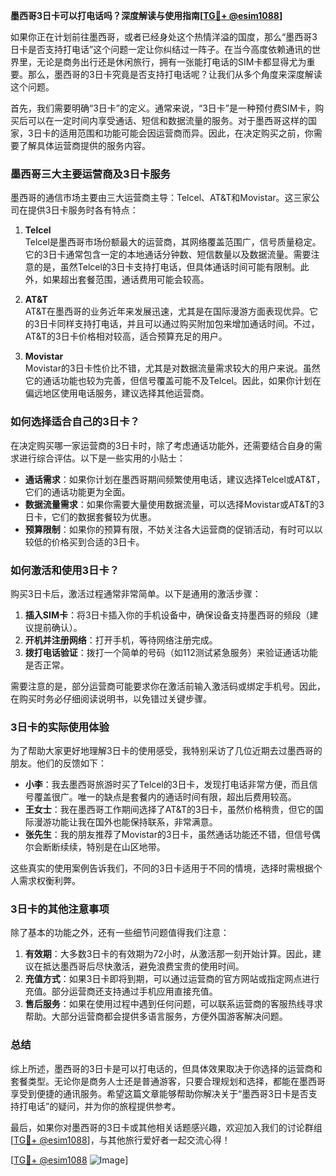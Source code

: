 **墨西哥3日卡可以打电话吗？深度解读与使用指南[[TG💪+ @esim1088](https://t.me/s/esim1088)]**

如果你正在计划前往墨西哥，或者已经身处这个热情洋溢的国度，那么“墨西哥3日卡是否支持打电话”这个问题一定让你纠结过一阵子。在当今高度依赖通讯的世界里，无论是商务出行还是休闲旅行，拥有一张能打电话的SIM卡都显得尤为重要。那么，墨西哥的3日卡究竟是否支持打电话呢？让我们从多个角度来深度解读这个问题。

首先，我们需要明确“3日卡”的定义。通常来说，“3日卡”是一种预付费SIM卡，购买后可以在一定时间内享受通话、短信和数据流量的服务。对于墨西哥这样的国家，3日卡的适用范围和功能可能会因运营商而异。因此，在决定购买之前，你需要了解具体运营商提供的服务内容。

### **墨西哥三大主要运营商及3日卡服务**

墨西哥的通信市场主要由三大运营商主导：Telcel、AT&T和Movistar。这三家公司在提供3日卡服务时各有特点：

1. **Telcel**  
   Telcel是墨西哥市场份额最大的运营商，其网络覆盖范围广，信号质量稳定。它的3日卡通常包含一定的本地通话分钟数、短信数量以及数据流量。需要注意的是，虽然Telcel的3日卡支持打电话，但具体通话时间可能有限制。此外，如果超出套餐范围，通话费用可能会较高。

2. **AT&T**  
   AT&T在墨西哥的业务近年来发展迅速，尤其是在国际漫游方面表现优异。它的3日卡同样支持打电话，并且可以通过购买附加包来增加通话时间。不过，AT&T的3日卡价格相对较高，适合预算充足的用户。

3. **Movistar**  
   Movistar的3日卡性价比不错，尤其是对数据流量需求较大的用户来说。虽然它的通话功能也较为完善，但信号覆盖可能不及Telcel。因此，如果你计划在偏远地区使用电话服务，建议选择其他运营商。

### **如何选择适合自己的3日卡？**

在决定购买哪一家运营商的3日卡时，除了考虑通话功能外，还需要结合自身的需求进行综合评估。以下是一些实用的小贴士：

- **通话需求**：如果你计划在墨西哥期间频繁使用电话，建议选择Telcel或AT&T，它们的通话功能更为全面。
- **数据流量需求**：如果你需要大量使用数据流量，可以选择Movistar或AT&T的3日卡，它们的数据套餐较为优惠。
- **预算限制**：如果你的预算有限，不妨关注各大运营商的促销活动，有时可以以较低的价格买到合适的3日卡。

### **如何激活和使用3日卡？**

购买3日卡后，激活过程通常非常简单。以下是通用的激活步骤：

1. **插入SIM卡**：将3日卡插入你的手机设备中，确保设备支持墨西哥的频段（建议提前确认）。
2. **开机并注册网络**：打开手机，等待网络注册完成。
3. **拨打电话验证**：拨打一个简单的号码（如112测试紧急服务）来验证通话功能是否正常。

需要注意的是，部分运营商可能要求你在激活前输入激活码或绑定手机号。因此，在购买时务必仔细阅读说明书，以免错过关键步骤。

### **3日卡的实际使用体验**

为了帮助大家更好地理解3日卡的使用感受，我特别采访了几位近期去过墨西哥的朋友。他们的反馈如下：

- **小李**：我去墨西哥旅游时买了Telcel的3日卡，发现打电话非常方便，而且信号覆盖很广。唯一的缺点是套餐内的通话时间有限，超出后费用较高。
- **王女士**：我在墨西哥工作期间选择了AT&T的3日卡，虽然价格稍贵，但它的国际漫游功能让我在国外也能保持联系，非常满意。
- **张先生**：我的朋友推荐了Movistar的3日卡，虽然通话功能还不错，但信号偶尔会断断续续，特别是在山区地带。

这些真实的使用案例告诉我们，不同的3日卡适用于不同的情境，选择时需根据个人需求权衡利弊。

### **3日卡的其他注意事项**

除了基本的功能之外，还有一些细节问题值得我们注意：

1. **有效期**：大多数3日卡的有效期为72小时，从激活那一刻开始计算。因此，建议在抵达墨西哥后尽快激活，避免浪费宝贵的使用时间。
2. **充值方式**：如果3日卡即将到期，可以通过运营商的官方网站或指定网点进行充值。部分运营商还支持通过手机应用直接充值。
3. **售后服务**：如果在使用过程中遇到任何问题，可以联系运营商的客服热线寻求帮助。大部分运营商都会提供多语言服务，方便外国游客解决问题。

### **总结**

综上所述，墨西哥的3日卡是可以打电话的，但具体效果取决于你选择的运营商和套餐类型。无论你是商务人士还是普通游客，只要合理规划和选择，都能在墨西哥享受到便捷的通讯服务。希望这篇文章能够帮助你解决关于“墨西哥3日卡是否支持打电话”的疑问，并为你的旅程提供参考。

最后，如果你对墨西哥的3日卡或其他相关话题感兴趣，欢迎加入我们的讨论群组[[TG💪+ @esim1088](https://t.me/s/esim1088)]，与其他旅行爱好者一起交流心得！

[[TG💪+ @esim1088](https://t.me/s/esim1088) ![Image](https://i.postimg.cc/4NQfJmqS/Snipaste-2025-05-13-00-14-12.png)]